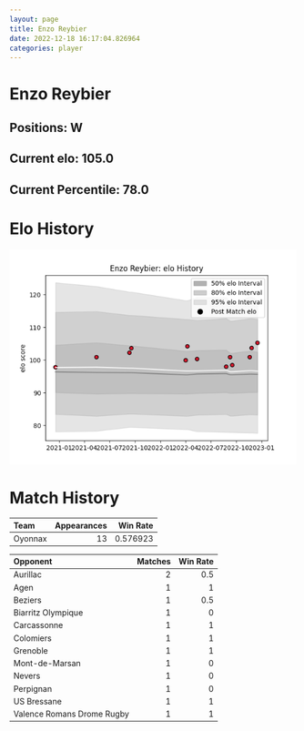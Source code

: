 ```yaml
---  
layout: page  
title: Enzo Reybier  
date: 2022-12-18 16:17:04.826964  
categories: player  
---
```

# Enzo Reybier

## Positions: W

## Current elo: 105.0

## Current Percentile: 78.0

# Elo History


![elo history](history_EnzoReybier.png)
# Match History


| Team    |   Appearances |   Win Rate |
|:--------|--------------:|-----------:|
| Oyonnax |            13 |   0.576923 |

| Opponent                   |   Matches |   Win Rate |
|:---------------------------|----------:|-----------:|
| Aurillac                   |         2 |        0.5 |
| Agen                       |         1 |        1   |
| Beziers                    |         1 |        0.5 |
| Biarritz Olympique         |         1 |        0   |
| Carcassonne                |         1 |        1   |
| Colomiers                  |         1 |        1   |
| Grenoble                   |         1 |        1   |
| Mont-de-Marsan             |         1 |        0   |
| Nevers                     |         1 |        0   |
| Perpignan                  |         1 |        0   |
| US Bressane                |         1 |        1   |
| Valence Romans Drome Rugby |         1 |        1   |
